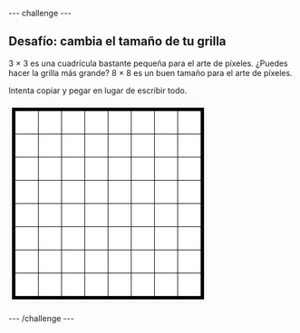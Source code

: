 \--- challenge \---

## Desafío: cambia el tamaño de tu grilla

3 × 3 es una cuadrícula bastante pequeña para el arte de píxeles. ¿Puedes hacer la grilla más grande? 8 × 8 es un buen tamaño para el arte de píxeles.

Intenta copiar y pegar en lugar de escribir todo.

![captura de pantalla](images/pixel-art-grid-8.png)

\--- /challenge \---